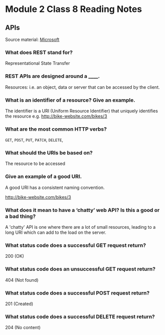 # Module 2 Class 8 Reading Notes

## APIs

Source material: [Microsoft]("https://learn.microsoft.com/en-us/azure/architecture/best-practices/api-design")

### What does REST stand for?

Representational State Transfer

### REST APIs are designed around a \_\_\_\_.

Resources: i.e. an object, data or server that can be accessed by the client.

### What is an identifier of a resource? Give an example.

The identifier is a URI (Uniform Resource Identifier) that uniquely identifies the resource e.g. http://bike-website.com/bikes/3

### What are the most common HTTP verbs?

`GET`, `POST`, `PUT`, `PATCH`, `DELETE`,

### What should the URIs be based on?

The resource to be accessed

### Give an example of a good URI.

A good URI has a consistent naming convention.

http://bike-website.com/bikes/3

### What does it mean to have a ‘chatty’ web API? Is this a good or a bad thing?

A 'chatty' API is one where there are a lot of small resources, leading to a long URI which can add to the load on the server.

### What status code does a successful GET request return?

200 (OK)

### What status code does an unsuccessful GET request return?

404 (Not found)

### What status code does a successful POST request return?

201 (Created)

### What status code does a successful DELETE request return?

204 (No content)
